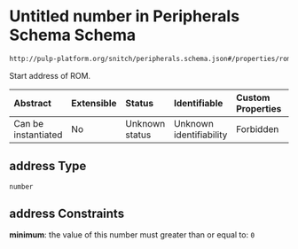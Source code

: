 # Untitled number in Peripherals Schema Schema

```txt
http://pulp-platform.org/snitch/peripherals.schema.json#/properties/rom/address
```

Start address of ROM.

| Abstract            | Extensible | Status         | Identifiable            | Custom Properties | Additional Properties | Access Restrictions | Defined In                                                                 |
| :------------------ | :--------- | :------------- | :---------------------- | :---------------- | :-------------------- | :------------------ | :------------------------------------------------------------------------- |
| Can be instantiated | No         | Unknown status | Unknown identifiability | Forbidden         | Allowed               | none                | [peripherals.schema.json*](peripherals.schema.json "open original schema") |

## address Type

`number`

## address Constraints

**minimum**: the value of this number must greater than or equal to: `0`
